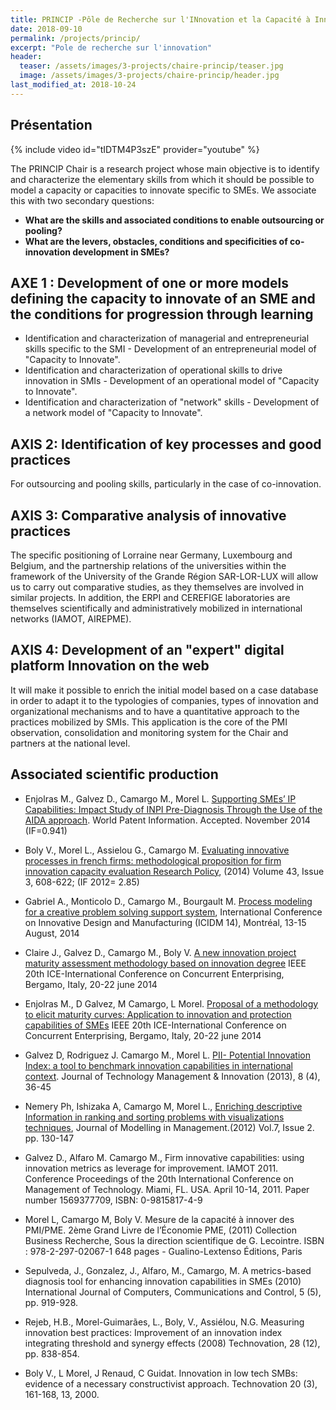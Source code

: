 ```yaml
---
title: PRINCIP -Pôle de Recherche sur l'INnovation et la Capacité à Innover des Pmi
date: 2018-09-10
permalink: /projects/princip/
excerpt: "Pole de recherche sur l'innovation"
header:
  teaser: /assets/images/3-projects/chaire-princip/teaser.jpg
  image: /assets/images/3-projects/chaire-princip/header.jpg
last_modified_at: 2018-10-24
---
```


## Présentation

{% include video id="tIDTM4P3szE" provider="youtube" %}

The PRINCIP Chair is a research project whose main objective is to identify and characterize the elementary skills from which it should be possible to model a capacity or capacities to innovate specific to SMEs.
We associate this with two secondary questions:

- **What are the skills and associated conditions to enable outsourcing or pooling?**
- **What are the levers, obstacles, conditions and specificities of co-innovation development in SMEs?**



## AXE 1 : Development of one or more models defining the capacity to innovate of an SME and the conditions for progression through learning

- Identification and characterization of managerial and entrepreneurial skills specific to the SMI - Development of an entrepreneurial model of "Capacity to Innovate".
- Identification and characterization of operational skills to drive innovation in SMIs - Development of an operational model of "Capacity to Innovate".
- Identification and characterization of "network" skills - Development of a network model of "Capacity to Innovate".

## AXIS 2: Identification of key processes and good practices
For outsourcing and pooling skills, particularly in the case of co-innovation.

## AXIS 3: Comparative analysis of innovative practices
The specific positioning of Lorraine near Germany, Luxembourg and Belgium, and the partnership relations of the universities within the framework of the University of the Grande Région SAR-LOR-LUX will allow us to carry out comparative studies, as they themselves are involved in similar projects. In addition, the ERPI and CEREFIGE laboratories are themselves scientifically and administratively mobilized in international networks (IAMOT, AIREPME).

## AXIS 4: Development of an "expert" digital platform Innovation on the web

It will make it possible to enrich the initial model based on a case database in order to adapt it to the typologies of companies, types of innovation and organizational mechanisms and to have a quantitative approach to the practices mobilized by SMIs. This application is the core of the PMI observation, consolidation and monitoring system for the Chair and partners at the national level.


## Associated scientific production


- Enjolras M., Galvez D., Camargo M., Morel L. [Supporting SMEs’ IP Capabilities: Impact Study of INPI Pre-Diagnosis Through the Use of the AIDA approach](https://doi.org/10.1016/j.wpi.2014.11.001). World Patent Information. Accepted. November 2014 (IF=0.941)

- Boly V., Morel L., Assielou G., Camargo M. [Evaluating innovative processes in french firms: methodological proposition for firm innovation capacity evaluation Research Policy](https://doi.org/10.1016/j.respol.2013.09.005), (2014) Volume 43, Issue 3, 608-622; (IF 2012= 2.85)

- Gabriel A., Monticolo D., Camargo M., Bourgault M. [Process modeling for a creative problem solving support system](https://doi.org/10.1109/IDAM.2014.6912691), International Conference on Innovative Design and Manufacturing (ICIDM 14), Montréal, 13-15 August, 2014

- Claire J., Galvez D., Camargo M., Boly V. [A new innovation project maturity assessment methodology based on innovation degree](https://doi.org/10.1109/ICE.2014.6871614) IEEE 20th ICE-International Conference on Concurrent Enterprising, Bergamo, Italy, 20-22 june 2014

- Enjolras M., D Galvez, M Camargo, L Morel. [Proposal of a methodology to elicit maturity curves: Application to innovation and protection capabilities of SMEs](https://doi.org/10.1109/ICE.2014.6871592)
IEEE 20th ICE-International Conference on Concurrent Enterprising, Bergamo, Italy, 20-22 june 2014

- Galvez D, Rodriguez J. Camargo M., Morel L. [PII- Potential Innovation Index: a tool to benchmark innovation capabilities in international context](https://doi.org/10.4067/S0718-27242013000500004). Journal of Technology Management & Innovation (2013), 8 (4), 36-45

- Nemery Ph, Ishizaka A, Camargo M, Morel L., [Enriching descriptive Information in ranking and sorting problems with visualizations techniques](https://doi.org/10.1108/17465661211242778), Journal of Modelling in Management.(2012) Vol.7, Issue 2. pp. 130-147

- Galvez D., Alfaro M. Camargo M., Firm innovative capabilities: using innovation metrics as leverage for improvement. IAMOT 2011. Conference Proceedings of the 20th International Conference on Management of Technology. Miami, FL. USA. April 10-14, 2011. Paper number 1569377709, ISBN: 0-9815817-4-9

- Morel L, Camargo M, Boly V. Mesure de la capacité à innover des PMI/PME. 2ème Grand Livre de l’Économie PME, (2011) Collection Business Recherche, Sous la direction scientifique de G. Lecointre. ISBN : 978-2-297-02067-1 648 pages - Gualino-Lextenso Éditions, Paris

- Sepulveda, J., Gonzalez, J., Alfaro, M., Camargo, M. A metrics-based diagnosis tool for enhancing innovation capabilities in SMEs (2010) International Journal of Computers, Communications and Control, 5 (5), pp. 919-928.

- Rejeb, H.B., Morel-Guimarães, L., Boly, V., Assiélou, N.G. Measuring innovation best practices: Improvement of an innovation index integrating threshold and synergy effects (2008) Technovation, 28 (12), pp. 838-854.

- Boly V., L Morel, J Renaud, C Guidat. Innovation in low tech SMBs: evidence of a necessary constructivist approach. Technovation 20 (3), 161-168, 13, 2000.